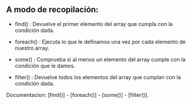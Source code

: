 ## A modo de recopilación:

* find() : Devuelve el primer elemento del array que cumpla con la condición dada.

* foreach() : Ejecuta lo que le definamos una vez por cada elemento de nuestro array.

* some() : Comprueba si al menos un elemento del array cumple con la condición que le damos.

* filter() : Devuelve todos los elementos del array que cumplan con la condición dada.

Documentacion: [find()] - [foreach()] - [some()] - [filter()].